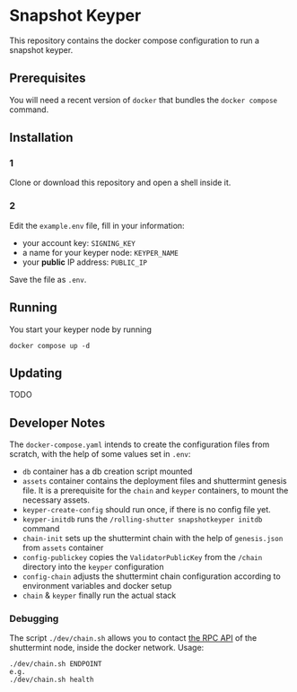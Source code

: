 # Snapshot Keyper

This repository contains the docker compose configuration to run a snapshot keyper.

## Prerequisites

You will need a recent version of `docker` that bundles the `docker compose` command.

## Installation

### 1 
Clone or download this repository and open a shell inside it.

### 2
Edit the `example.env` file, fill in your information:

- your account key: `SIGNING_KEY`
- a name for your keyper node: `KEYPER_NAME`
- your **public** IP address: `PUBLIC_IP`

Save the file as `.env`.

## Running

You start your keyper node by running

```
docker compose up -d
```

## Updating

TODO


## Developer Notes

The `docker-compose.yaml` intends to create the configuration files from scratch, with the help of some values set in
`.env`:

- `db` container has a db creation script mounted
- `assets` container contains the deployment files and shuttermint genesis file. It is a prerequisite for the `chain` and `keyper` containers, to mount the necessary assets.
- `keyper-create-config` should run once, if there is no config file yet.
- `keyper-initdb` runs the `/rolling-shutter snapshotkeyper initdb` command
- `chain-init` sets up the shuttermint chain with the help of `genesis.json` from `assets` container
- `config-publickey` copies the `ValidatorPublicKey` from the `/chain` directory into the `keyper` configuration
- `config-chain` adjusts the shuttermint chain configuration according to environment variables and docker setup
- `chain` & `keyper` finally run the actual stack

### Debugging

The script `./dev/chain.sh` allows you to contact [the RPC API](https://docs.tendermint.com/v0.34/rpc/) of the shuttermint node, inside the docker network. Usage:

    ./dev/chain.sh ENDPOINT
    e.g.
    ./dev/chain.sh health
